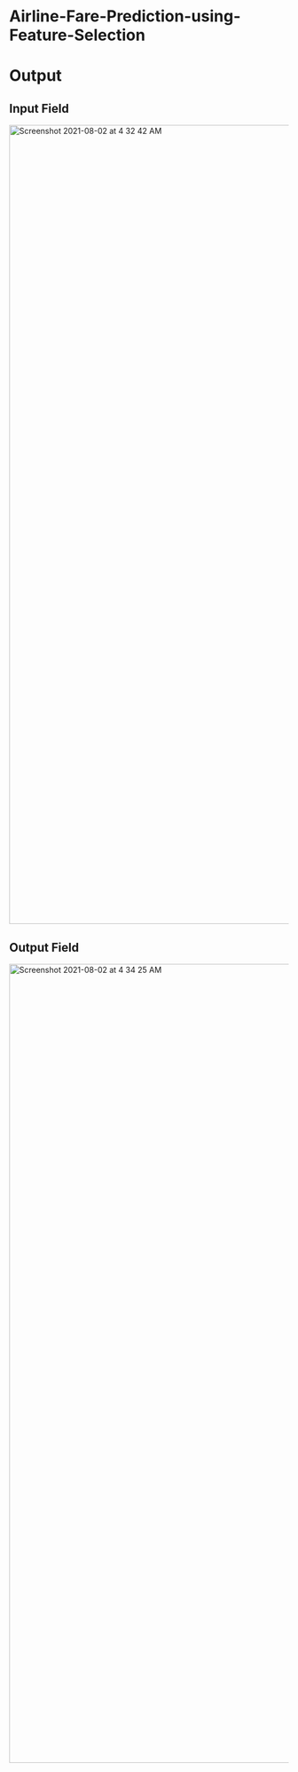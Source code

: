 # Airline-Fare-Prediction-using-Feature-Selection

# Output

## Input Field
<img width="1440" alt="Screenshot 2021-08-02 at 4 32 42 AM" src="https://user-images.githubusercontent.com/46817661/130082275-bd099f54-26fa-4063-8b5c-fb68c04cf2bd.png">

## Output Field
<img width="1440" alt="Screenshot 2021-08-02 at 4 34 25 AM" src="https://user-images.githubusercontent.com/46817661/130082329-9967e8f0-4531-4e56-838e-4acc68609ae1.png">


